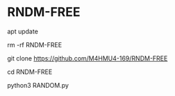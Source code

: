 # RNDM-FREE

apt update 

rm -rf RNDM-FREE

git clone https://github.com/M4HMU4-169/RNDM-FREE

cd RNDM-FREE

python3 RANDOM.py
